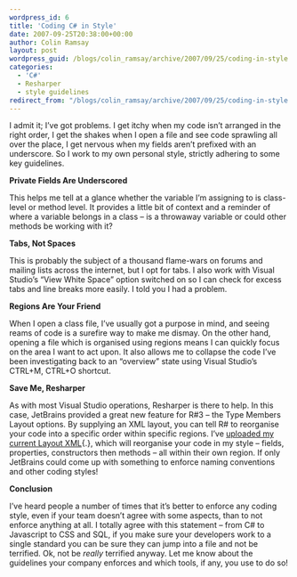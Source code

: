 ```yaml
---
wordpress_id: 6
title: 'Coding C# in Style'
date: 2007-09-25T20:38:00+00:00
author: Colin Ramsay
layout: post
wordpress_guid: /blogs/colin_ramsay/archive/2007/09/25/coding-in-style.aspx
categories:
  - 'C#'
  - Resharper
  - style guidelines
redirect_from: "/blogs/colin_ramsay/archive/2007/09/25/coding-in-style.aspx/"
---
```

I admit it; I&#8217;ve got problems. I get itchy when my code isn&#8217;t arranged in the right order, I get the shakes when I open a file and see code sprawling all over the place, I get nervous when my fields aren&#8217;t prefixed with an underscore. So I work to my own personal style, strictly adhering to some key guidelines.


  


**Private Fields Are Underscored**


  


This helps me tell at a glance whether the variable I&#8217;m assigning to is class-level or method level. It provides a little bit of context and a reminder of where a variable belongs in a class &#8211; is a throwaway variable or could other methods be working with it?


  


**Tabs, Not Spaces**


  


This is probably the subject of a thousand flame-wars on forums and mailing lists across the internet, but I opt for tabs. I also work with Visual Studio&#8217;s &#8220;View White Space&#8221; option switched on so I can check for excess tabs and line breaks more easily. I told you I had a problem.


  


**Regions Are Your Friend**


  


When I open a class file, I&#8217;ve usually got a purpose in mind, and seeing reams of code is a surefire way to make me dismay. On the other hand, opening a file which is organised using regions means I can quickly focus on the area I want to act upon. It also allows me to collapse the code I&#8217;ve been investigating back to an &#8220;overview&#8221; state using Visual Studio&#8217;s CTRL+M, CTRL+O shortcut.


  


**Save Me, Resharper**


  


As with most Visual Studio operations, Resharper is there to help. In this case, JetBrains provided a great new feature for R#3 &#8211; the Type Members Layout options. By supplying an XML layout, you can tell R# to reorganise your code into a specific order within specific regions. I&#8217;ve [uploaded my current Layout XML](http://www.lostechies.com/blogs/colin_ramsay/rs.txt){.}, which will reorganise your code in my style &#8211; fields, properties, constructors then methods &#8211; all within their own region. If only JetBrains could come up with something to enforce naming conventions and other coding styles!


  


**Conclusion**


  


I&#8217;ve heard people a number of times that it&#8217;s better to enforce any coding style, even if your team doesn&#8217;t agree with some aspects, than to not enforce anything at all. I totally agree with this statement &#8211; from C# to Javascript to CSS and SQL, if you make sure your developers work to a single standard you can be sure they can jump into a file and not be terrified. Ok, not be _really_ terrified anyway. Let me know about the guidelines your company enforces and which tools, if any, you use to do so!